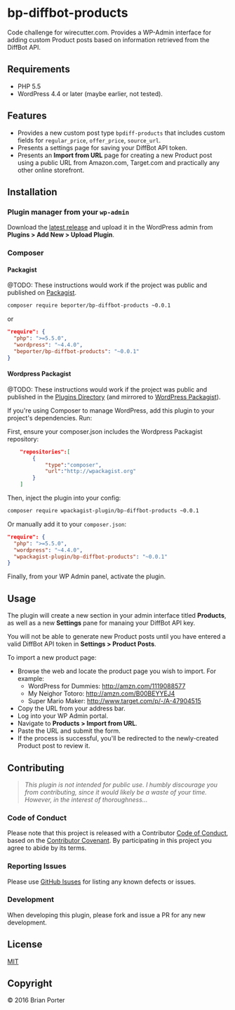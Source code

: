# bp-diffbot-products

Code challenge for wirecutter.com. Provides a WP-Admin interface for adding custom Product posts based on information retrieved from the DiffBot API.


## Requirements

* PHP 5.5
* WordPress 4.4 or later (maybe earlier, not tested).

## Features

* Provides a new custom post type `bpdiff-products` that includes custom fields for `regular_price`, `offer_price`, `source_url`.
* Presents a settings page for saving your DiffBot API token.
* Presents an **Import from URL** page for creating a new Product post using a public URL from Amazon.com, Target.com and practically any other online storefront.


## Installation

### Plugin manager from your `wp-admin`

Download the [latest release](https://github.com/dbeporter/wirecutter-code-challenge/releases) and upload it in the WordPress admin from **Plugins > Add New > Upload Plugin**.

### Composer

#### Packagist

@TODO: These instructions would work if the project was public and published on [Packagist](https://packagist.org).

```sh
composer require beporter/bp-diffbot-products ~0.0.1
```

or

```json
"require": {
  "php": ">=5.5.0",
  "wordpress": "~4.4.0",
  "beporter/bp-diffbot-products": "~0.0.1"
}
```

#### Wordpress Packagist

@TODO: These instructions would work if the project was public and published in the [Plugins Directory](https://wordpress.org/plugins/) (and mirrored to [WordPress Packagist](http://wpackagist.org/)).

If you're using Composer to manage WordPress, add this plugin to your project's dependencies. Run:

First, ensure your composer.json includes the Wordpress Packagist repository:

```json
    "repositories":[
        {
            "type":"composer",
            "url":"http://wpackagist.org"
        }
    ]
```

Then, inject the plugin into your config:

```sh
composer require wpackagist-plugin/bp-diffbot-products ~0.0.1
```

Or manually add it to your `composer.json`:

```json
"require": {
  "php": ">=5.5.0",
  "wordpress": "~4.4.0",
  "wpackagist-plugin/bp-diffbot-products": "~0.0.1"
}
```

Finally, from your WP Admin panel, activate the plugin.


## Usage

The plugin will create a new section in your admin interface titled **Products**, as well as a new **Settings** pane for manaing your DiffBot API key.

You will not be able to generate new Product posts until you have entered a valid DiffBot API token in **Settings > Product Posts**.

To import a new product page:

* Browse the web and locate the product page you wish to import. For example:
	* WordPress for Dummies: http://amzn.com/1119088577
	* My Neighor Totoro: http://amzn.com/B00BEYYEJ4
	* Super Mario Maker: http://www.target.com/p/-/A-47904515
* Copy the URL from your address bar.
* Log into your WP Admin portal.
* Navigate to **Products > Import from URL**.
* Paste the URL and submit the form.
* If the process is successful, you'll be redirected to the newly-created Product post to review it.


## Contributing

> _This plugin is not intended for public use. I humbly discourage you from contributing, since it would likely be a waste of your time. However, in the interest of thoroughness..._

### Code of Conduct

Please note that this project is released with a Contributor [Code of Conduct](CODE_OF_CONDUCT.md), based on the [Contributor Covenant](http://contributor-covenant.org/). By participating in this project you agree to abide by its terms.

### Reporting Issues

Please use [GitHub Isuses](https://github.com/dbeporter/wirecutter-code-challenge/issues) for listing any known defects or issues.

### Development

When developing this plugin, please fork and issue a PR for any new development.


## License

[MIT](LICENSE.md)


## Copyright

&copy; 2016 Brian Porter
